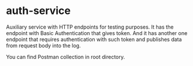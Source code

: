 # auth-service
Auxiliary service with HTTP endpoints for testing purposes. It has the endpoint with Basic Authentication that gives token. And it has another one endpoint that requires authentication with such token and publishes data from request body into the log.

You can find Postman collection in root directory.
